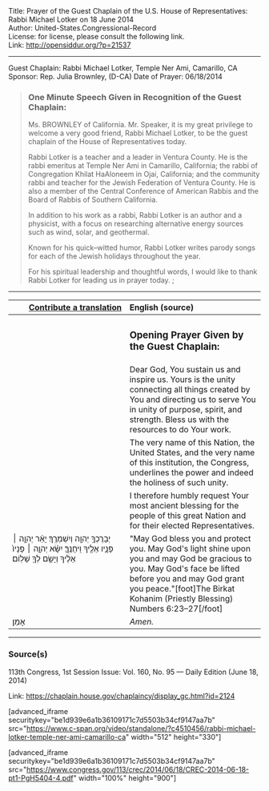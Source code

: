 <html>
<head></head>
<body>
Title: Prayer of the Guest Chaplain of the U.S. House of Representatives: Rabbi Michael Lotker on 18 June 2014<br />
Author: United-States.Congressional-Record<br />
License: for license, please consult the following link.<br />
Link: <a href="http://opensiddur.org/?p=21537">http://opensiddur.org/?p=21537</a>
<p />
<hr />

Guest Chaplain: Rabbi Michael Lotker, Temple Ner Ami, Camarillo, CA
Sponsor: Rep. Julia Brownley, (D-CA)
Date of Prayer: 06/18/2014

<blockquote>
<h3>One Minute Speech Given in Recognition of the Guest Chaplain:</h3>
Ms. BROWNLEY of California. Mr. Speaker, it is my great privilege to welcome a very good friend, Rabbi Michael Lotker, to be the guest chaplain of the House of Representatives today.

Rabbi Lotker is a teacher and a leader in Ventura County. He is the rabbi emeritus at Temple Ner Ami in Camarillo, California; the rabbi of Congregation Khilat HaAloneem in Ojai, California; and the community rabbi and teacher for the Jewish Federation of Ventura County. He is also a member of the Central Conference of American Rabbis and the Board of Rabbis of Southern California.

In addition to his work as a rabbi, Rabbi Lotker is an author and a physicist, with a focus on researching alternative energy sources such as wind, solar, and geothermal.

Known for his quick–witted humor, Rabbi Lotker writes parody songs for each of the Jewish holidays throughout the year.

For his spiritual leadership and thoughtful words, I would like to thank Rabbi Lotker for leading us in prayer today. ;
</blockquote>

<hr />

<table style="margin-left: auto;margin-right: auto;" class="draggable">
<thead><tr><th id="x" style="text-align: right;"><a href="/contributing/upload/">Contribute a translation</a></th><th style="text-align: left;">English (source)</th></tr></thead>
<tbody>
<tr><td style="vertical-align:top;" width="46%">
<div class="liturgy"><span lang="he">

</span></div></td>
 
<td style="vertical-align:top;" width="53%">
<div class="english">
<h3>Opening Prayer Given by the Guest Chaplain:</h3>
</div></td></tr>


<tr><td style="vertical-align:top;" width="46%">
<div class="liturgy"><span lang="he">

</span></div></td>
 
<td style="vertical-align:top;" width="53%">
<div class="english">
Dear God, 
You sustain us and inspire us. 
Yours is the unity 
connecting all things 
created by You 
and directing us 
to serve You 
in unity of purpose, 
spirit, 
and strength. 
Bless us with the resources 
to do Your work.
</div></td></tr>


<tr><td style="vertical-align:top;" width="46%">
<div class="liturgy"><span lang="he">

</span></div></td>
 
<td style="vertical-align:top;" width="53%">
<div class="english">
The very name of this Nation, 
the United States, 
and the very name of this institution, 
the Congress, 
underlines the power 
and indeed the holiness 
of such unity.
</div></td></tr>


<tr><td style="vertical-align:top;" width="46%">
<div class="liturgy"><span lang="he">

</span></div></td>
 
<td style="vertical-align:top;" width="53%">
<div class="english">
I therefore humbly request 
Your most ancient blessing 
for the people of this great Nation 
and for their elected Representatives.
</div></td></tr>


<tr><td style="vertical-align:top;" width="46%">
<div class="liturgy"><span lang="he">
יְבָרֶכְךָ֥ יְהוָ֖ה 
וְיִשְׁמְרֶֽךָ׃
יָאֵ֨ר יְהוָ֧ה ׀ פָּנָ֛יו אֵלֶ֖יךָ 
וִֽיחֻנֶּֽךָּ׃ 
יִשָּׂ֨א יְהוָ֤ה ׀ פָּנָיו֙ אֵלֶ֔יךָ 
וְיָשֵׂ֥ם לְךָ֖ שָׁלֽוֹם׃
</span></div></td>
 
<td style="vertical-align:top;" width="53%">
<div class="english">
"May God bless you 
and protect you. 
May God's light shine upon you
and may God be gracious to you. 
May God's face be lifted before you 
and may God grant you peace."[foot]The Birkat Kohanim (Priestly Blessing) Numbers 6:23–27[/foot]
</div></td></tr>


<tr><td style="vertical-align:top;" width="46%">
<div class="liturgy"><span lang="he">
אָמֵן׃
</span></div></td>
 
<td style="vertical-align:top;" width="53%">
<div class="english">
<em>Amen.</em>
</div></td></tr>
</tbody></table>

<hr />

<h3>Source(s)</h3>

113th Congress, 1st Session
Issue: Vol. 160, No. 95 — Daily Edition (June 18, 2014)

Link: <a href="https://chaplain.house.gov/chaplaincy/display_gc.html?id=2124">https://chaplain.house.gov/chaplaincy/display_gc.html?id=2124</a>

[advanced_iframe securitykey="be1d939e6a1b36109171c7d5503b34cf9147aa7b" src="https://www.c-span.org/video/standalone/?c4510456/rabbi-michael-lotker-temple-ner-ami-camarillo-ca" width="512" height="330"]

[advanced_iframe securitykey="be1d939e6a1b36109171c7d5503b34cf9147aa7b" src="https://www.congress.gov/113/crec/2014/06/18/CREC-2014-06-18-pt1-PgH5404-4.pdf" width="100%" height="900"]
</body>
</html>